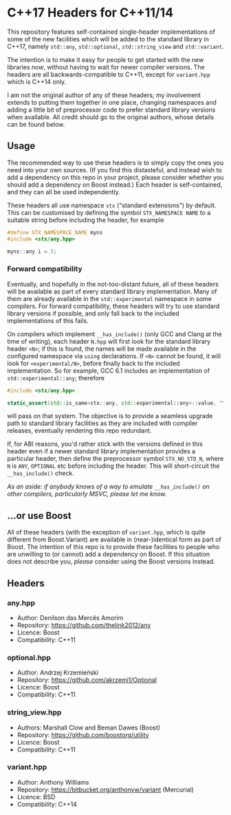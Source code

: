 
# C++17 Headers for C++11/14 #

This repository features self-contained single-header implementations of some of
the new facilities which will be added to the standard library in C++17, namely
`std::any`, `std::optional`, `std::string_view` and `std::variant`.

The intention is to make it easy for people to get started with the new libraries
*now*, without having to wait for newer compiler versions. The headers are all
backwards-compatible to C++11, except for `variant.hpp` which is C++14 only.

I am not the original author of any of these headers; my involvement extends to
putting them together in one place, changing namespaces and adding a little bit
of preprocessor code to prefer standard library versions when available. All credit
should go to the  original authors, whose details can be found below.

## Usage ##

The recommended way to use these headers is to simply copy the ones you need
into your own sources. (If you find this distasteful, and instead wish to add a dependency
on this repo in your project, please consider whether you should add a dependency
on Boost instead.) Each header is self-contained, and they can all be used
independently. 

These headers all use namespace `stx` ("standard extensions")
by default. This can be customised by defining the symbol `STX_NAMESPACE NAME` to
a suitable string before including the header, for example

```cpp
#define STX_NAMESPACE_NAME myns
#include <stx/any.hpp>

myns::any i = 3;
```

### Forward compatibility ###

Eventually, and hopefully in the not-too-distant future, all of these headers will
be available as part of every standard library implementation. Many of them are
already available in the `std::experimental` namespace in some compilers. For
forward compatibility, these headers will try to use standard library versions
if possible, and only fall back to the included implementations of this fails.

On compilers which implement `__has_include()` (only GCC and Clang at the time of
writing), each header `N.hpp` will first look for the standard library header
`<N>`; if this is found, the names will be made available in the configured
namespace via `using` declarations.  If `<N>` cannot be found, it will look for
`<experimental/N>`, before finally back to the included implementation. So
for example, GCC 6.1 includes an implementation of `std::experimental::any`;
therefore

```cpp
#include <stx/any.hpp>

static_assert(std::is_same<stx::any, std::experimental::any>::value, "");
```

will pass on that system. The objective is to provide a seamless upgrade path
to standard library facilities as they are included with compiler releases,
eventually rendering this repo redundant.

If, for ABI reasons, you'd rather stick with the versions defined in this header
even if a newer standard library implementation provides a particular header, then
define the preprocessor symbol `STX_NO_STD_N`, where `N` is `ANY`, `OPTIONAL` etc
before including the header. This will short-circuit the `__has_include()` check.

*As an aside: if anybody knows of a way to emulate `__has_include()` on other
compilers, particularly MSVC, please let me know.*

## ...or use Boost ##
 
All of these headers (with the exception of `variant.hpp`, which is quite
different from Boost.Variant) are available in (near-)identical form as part of
Boost. The intention of this repo is to provide these facilities to people who are
unwilling to (or cannot) add a dependency on Boost. If this situation does not
describe you, *please* consider using the Boost versions instead.

## Headers ##

### any.hpp ###

 * Author: Denilson das Mercês Amorim
 * Repository: https://github.com/thelink2012/any
 * Licence: Boost 
 * Compatibility: C++11
 
 
### optional.hpp ###

 * Author: Andrzej Krzemieński
 * Repository: https://github.com/akrzemi1/Optional
 * Licence: Boost
 * Compatibility: C++11
 
 ### string_view.hpp ###
 
 * Authors: Marshall Clow and Beman Dawes (Boost)
 * Repository: https://github.com/boostorg/utility
 * Licence: Boost
 * Compatibility: C++11
 
### variant.hpp ###

 * Author: Anthony Williams
 * Repository: https://bitbucket.org/anthonyw/variant (Mercurial)
 * Licence: BSD
 * Compatibility: C++14
